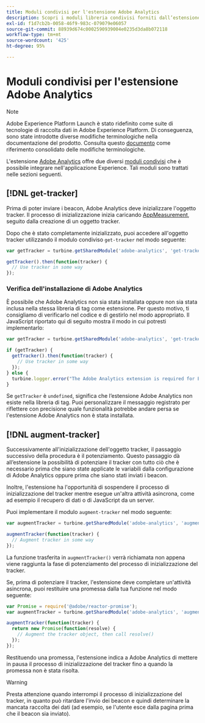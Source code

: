 ```yaml
---
title: Moduli condivisi per l'estensione Adobe Analytics
description: Scopri i moduli libreria condivisi forniti dall’estensione tag Adobe Analytics in Adobe Experience Platform.
exl-id: f1d7cb2b-0058-46f9-983c-079079e06057
source-git-commit: 88939d674c0002590939004e0235d3da8b072118
workflow-type: tm+mt
source-wordcount: '425'
ht-degree: 95%

---
```


# Moduli condivisi per l&#39;estensione Adobe Analytics

>[!NOTE]
>
>Adobe Experience Platform Launch è stato ridefinito come suite di tecnologie di raccolta dati in Adobe Experience Platform. Di conseguenza, sono state introdotte diverse modifiche terminologiche nella documentazione del prodotto. Consulta questo [documento](../../../term-updates.md) come riferimento consolidato delle modifiche terminologiche.

L&#39;estensione [Adobe Analytics](./overview.md) offre due diversi [moduli condivisi](../../../extension-dev/web/shared.md) che è possibile integrare nell&#39;applicazione Experience. Tali moduli sono trattati nelle sezioni seguenti.

## [!DNL get-tracker]

Prima di poter inviare i beacon, Adobe Analytics deve inizializzare l&#39;oggetto tracker. Il processo di inizializzazione inizia caricando [AppMeasurement](https://experienceleague.adobe.com/docs/analytics/implementation/js/overview.html?lang=it), seguito dalla creazione di un oggetto tracker.

Dopo che è stato completamente inizializzato, puoi accedere all&#39;oggetto tracker utilizzando il modulo condiviso `get-tracker` nel modo seguente:

```js
var getTracker = turbine.getSharedModule('adobe-analytics', 'get-tracker');

getTracker().then(function(tracker) {
  // Use tracker in some way
});
```

### Verifica dell&#39;installazione di Adobe Analytics

È possibile che Adobe Analytics non sia stata installata oppure non sia stata inclusa nella stessa libreria di tag come estensione. Per questo motivo, ti consigliamo di verificarlo nel codice e di gestirlo nel modo appropriato. Il JavaScript riportato qui di seguito mostra il modo in cui potresti implementarlo:

```js
var getTracker = turbine.getSharedModule('adobe-analytics', 'get-tracker');

if (getTracker) {
  getTracker().then(function(tracker) {
    // Use tracker in some way
  });
} else {
  turbine.logger.error("The Adobe Analytics extension is required for Extension XYZ to function properly.");
}
```

Se `getTracker` è `undefined`, significa che l’estensione Adobe Analytics non esiste nella libreria di tag. Puoi personalizzare il messaggio registrato per riflettere con precisione quale funzionalità potrebbe andare persa se l&#39;estensione Adobe Analytics non è stata installata.


## [!DNL augment-tracker]

Successivamente all&#39;inizializzazione dell&#39;oggetto tracker, il passaggio successivo della procedura è il potenziamento. Questo passaggio dà all’estensione la possibilità di potenziare il tracker con tutto ciò che è necessario prima che siano state applicate le variabili dalla configurazione di Adobe Analytics oppure prima che siano stati inviati i beacon.

Inoltre, l&#39;estensione ha l&#39;opportunità di sospendere il processo di inizializzazione del tracker mentre esegue un&#39;altra attività asincrona, come ad esempio il recupero di dati o di JavaScript da un server.

Puoi implementare il modulo `augment-tracker` nel modo seguente:

```js
var augmentTracker = turbine.getSharedModule('adobe-analytics', 'augment-tracker');

augmentTracker(function(tracker) {
  // Augment tracker in some way
});
```

La funzione trasferita in `augmentTracker()` verrà richiamata non appena viene raggiunta la fase di potenziamento del processo di inizializzazione del tracker.

Se, prima di potenziare il tracker, l&#39;estensione deve completare un&#39;attività asincrona, puoi restituire una promessa dalla tua funzione nel modo seguente:

```js
var Promise = require('@adobe/reactor-promise');
var augmentTracker = turbine.getSharedModule('adobe-analytics', 'augment-tracker');

augmentTracker(function(tracker) {
  return new Promise(function(resolve) {
    // Augment the tracker object, then call resolve()
  });
});
```

Restituendo una promessa, l&#39;estensione indica a Adobe Analytics di mettere in pausa il processo di inizializzazione del tracker fino a quando la promessa non è stata risolta.

>[!WARNING]
>
>Presta attenzione quando interrompi il processo di inizializzazione del tracker, in quanto può ritardare l&#39;invio dei beacon e quindi determinare la mancata raccolta dei dati (ad esempio, se l&#39;utente esce dalla pagina prima che il beacon sia inviato).
